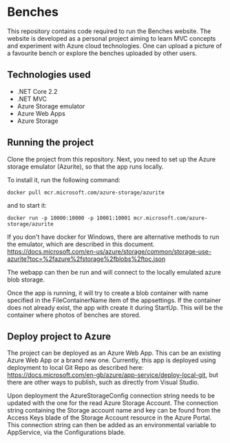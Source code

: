 # Benches

This repository contains code required to run the Benches website. The website is developed as a personal project aiming to learn MVC concepts and experiment with Azure cloud technologies. One can upload a picture of a favourite bench or explore the benches uploaded by other users.

## Technologies used
- .NET Core 2.2
- .NET MVC
- Azure Storage emulator
- Azure Web Apps
- Azure Storage

## Running the project

Clone the project from this repository. Next, you need to set up the Azure storage emulator (Azurite), so that the app runs locally.

To install it, run the following command:

`docker pull mcr.microsoft.com/azure-storage/azurite`

and to start it: 

`docker run -p 10000:10000 -p 10001:10001 mcr.microsoft.com/azure-storage/azurite`

If you don't have docker for Windows, there are alternative methods to run the emulator, which are described in this document.
https://docs.microsoft.com/en-us/azure/storage/common/storage-use-azurite?toc=%2fazure%2fstorage%2fblobs%2ftoc.json

The webapp can then be run and will connect to the locally emulated azure blob storage.

Once the app is running, it will try to create a blob container with name specified in the FileContainerName item of the appsettings. If the container does not already exist, the app with create it during StartUp. This will be the container where photos of benches are stored.

## Deploy project to Azure

The project can be deployed as an Azure Web App. This can be an existing Azure Web App or a brand new one. Currently, this app is deployed using deployment to local Git Repo as described here: https://docs.microsoft.com/en-gb/azure/app-service/deploy-local-git, but there are other ways to publish, such as directly from Visual Studio.

Upon deployment the AzureStorageConfig connection string needs to be updated with the one for the read Azure Storage Account. The connection string containing the Storage account name and key can be found from the Access Keys blade of the Storage Account resource in the Azure Portal. This connection string can then be added as an environmental variable to AppService, via the Configurations blade.